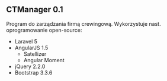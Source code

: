 ## CTManager 0.1

Program do zarządzania firmą crewingową. Wykorzystuje nast. oprogramowanie open-source:
 - Laravel 5
 - AngularJS 1.5
	- Satellizer
	- Angular Moment
 - jQuery 2.2.0
 - Bootstrap 3.3.6